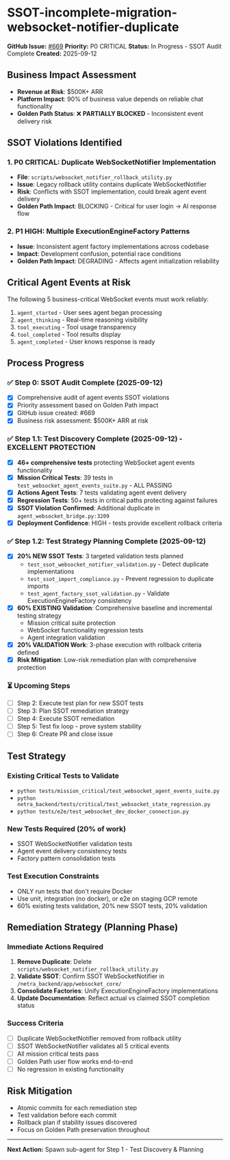 # SSOT-incomplete-migration-websocket-notifier-duplicate

**GitHub Issue:** [#669](https://github.com/netra-systems/netra-apex/issues/669)
**Priority:** P0 CRITICAL
**Status:** In Progress - SSOT Audit Complete
**Created:** 2025-09-12

## Business Impact Assessment
- **Revenue at Risk**: $500K+ ARR
- **Platform Impact**: 90% of business value depends on reliable chat functionality
- **Golden Path Status**: ❌ **PARTIALLY BLOCKED** - Inconsistent event delivery risk

## SSOT Violations Identified

### 1. P0 CRITICAL: Duplicate WebSocketNotifier Implementation
- **File**: `scripts/websocket_notifier_rollback_utility.py`
- **Issue**: Legacy rollback utility contains duplicate WebSocketNotifier
- **Risk**: Conflicts with SSOT implementation, could break agent event delivery
- **Golden Path Impact**: BLOCKING - Critical for user login → AI response flow

### 2. P1 HIGH: Multiple ExecutionEngineFactory Patterns
- **Issue**: Inconsistent agent factory implementations across codebase
- **Impact**: Development confusion, potential race conditions
- **Golden Path Impact**: DEGRADING - Affects agent initialization reliability

## Critical Agent Events at Risk
The following 5 business-critical WebSocket events must work reliably:
1. `agent_started` - User sees agent began processing
2. `agent_thinking` - Real-time reasoning visibility
3. `tool_executing` - Tool usage transparency
4. `tool_completed` - Tool results display
5. `agent_completed` - User knows response is ready

## Process Progress

### ✅ Step 0: SSOT Audit Complete (2025-09-12)
- [x] Comprehensive audit of agent events SSOT violations
- [x] Priority assessment based on Golden Path impact
- [x] GitHub issue created: #669
- [x] Business risk assessment: $500K+ ARR at risk

### ✅ Step 1.1: Test Discovery Complete (2025-09-12) - EXCELLENT PROTECTION
- [x] **46+ comprehensive tests** protecting WebSocket agent events functionality
- [x] **Mission Critical Tests**: 39 tests in `test_websocket_agent_events_suite.py` - ALL PASSING
- [x] **Actions Agent Tests**: 7 tests validating agent event delivery
- [x] **Regression Tests**: 50+ tests in critical paths protecting against failures
- [x] **SSOT Violation Confirmed**: Additional duplicate in `agent_websocket_bridge.py:3209`
- [x] **Deployment Confidence**: HIGH - tests provide excellent rollback criteria

### ✅ Step 1.2: Test Strategy Planning Complete (2025-09-12)
- [x] **20% NEW SSOT Tests**: 3 targeted validation tests planned
  - `test_ssot_websocket_notifier_validation.py` - Detect duplicate implementations
  - `test_ssot_import_compliance.py` - Prevent regression to duplicate imports
  - `test_agent_factory_ssot_validation.py` - Validate ExecutionEngineFactory consistency
- [x] **60% EXISTING Validation**: Comprehensive baseline and incremental testing strategy
  - Mission critical suite protection
  - WebSocket functionality regression tests
  - Agent integration validation
- [x] **20% VALIDATION Work**: 3-phase execution with rollback criteria defined
- [x] **Risk Mitigation**: Low-risk remediation plan with comprehensive protection

### ⏳ Upcoming Steps
- [ ] Step 2: Execute test plan for new SSOT tests
- [ ] Step 3: Plan SSOT remediation strategy
- [ ] Step 4: Execute SSOT remediation
- [ ] Step 5: Test fix loop - prove system stability
- [ ] Step 6: Create PR and close issue

## Test Strategy

### Existing Critical Tests to Validate
- `python tests/mission_critical/test_websocket_agent_events_suite.py`
- `python netra_backend/tests/critical/test_websocket_state_regression.py`
- `python tests/e2e/test_websocket_dev_docker_connection.py`

### New Tests Required (20% of work)
- SSOT WebSocketNotifier validation tests
- Agent event delivery consistency tests
- Factory pattern consolidation tests

### Test Execution Constraints
- ONLY run tests that don't require Docker
- Use unit, integration (no docker), or e2e on staging GCP remote
- 60% existing tests validation, 20% new SSOT tests, 20% validation

## Remediation Strategy (Planning Phase)

### Immediate Actions Required
1. **Remove Duplicate**: Delete `scripts/websocket_notifier_rollback_utility.py`
2. **Validate SSOT**: Confirm SSOT WebSocketNotifier in `/netra_backend/app/websocket_core/`
3. **Consolidate Factories**: Unify ExecutionEngineFactory implementations
4. **Update Documentation**: Reflect actual vs claimed SSOT completion status

### Success Criteria
- [ ] Duplicate WebSocketNotifier removed from rollback utility
- [ ] SSOT WebSocketNotifier validates all 5 critical events
- [ ] All mission critical tests pass
- [ ] Golden Path user flow works end-to-end
- [ ] No regression in existing functionality

## Risk Mitigation
- Atomic commits for each remediation step
- Test validation before each commit
- Rollback plan if stability issues discovered
- Focus on Golden Path preservation throughout

---

**Next Action:** Spawn sub-agent for Step 1 - Test Discovery & Planning
